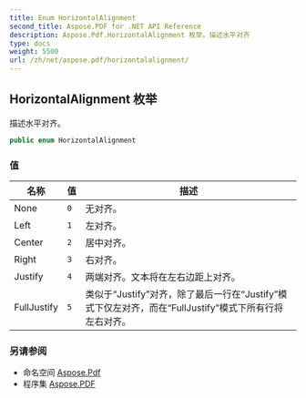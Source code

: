 ```yaml
---
title: Enum HorizontalAlignment
second_title: Aspose.PDF for .NET API Reference
description: Aspose.Pdf.HorizontalAlignment 枚举。描述水平对齐
type: docs
weight: 5500
url: /zh/net/aspose.pdf/horizontalalignment/
---
```

## HorizontalAlignment 枚举

描述水平对齐。

```csharp
public enum HorizontalAlignment
```

### 值

| 名称 | 值 | 描述 |
| --- | --- | --- |
| None | `0` | 无对齐。 |
| Left | `1` | 左对齐。 |
| Center | `2` | 居中对齐。 |
| Right | `3` | 右对齐。 |
| Justify | `4` | 两端对齐。文本将在左右边距上对齐。 |
| FullJustify | `5` | 类似于“Justify”对齐，除了最后一行在“Justify”模式下仅左对齐，而在“FullJustify”模式下所有行将左右对齐。 |

### 另请参阅

* 命名空间 [Aspose.Pdf](../../aspose.pdf/)
* 程序集 [Aspose.PDF](../../)